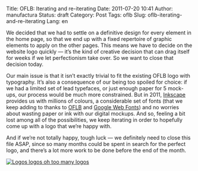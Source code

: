 Title: OFLB: Iterating and re-iterating
Date: 2011-07-20 10:41
Author: manufactura
Status: draft
Category: Post
Tags: oflb
Slug: oflb-iterating-and-re-iterating
Lang: en

We decided that we had to settle on a definitive design for
every element in the home page, so that we end up with a fixed
repertoire of graphic elements to apply on the other pages. This means
we have to decide on the website logo quickly — it’s the kind of
creative decision that can drag itself for weeks if we let perfectionism
take over. So we want to close that decision today.

Our main issue is that it isn’t exactly trivial to fit the existing OFLB
logo with typography. It’s also a consequence of our being too spoiled
for choice: if we had a limited set of lead typefaces, or just enough
paper for 5 mock-ups, our process would be much more constrained. But in
2011, [Inkscape](http://inkscape.org) provides us with millions of
colours, a considerable set of fonts (that we keep adding to thanks to
[OFLB](http://www.openfontlibrary.org) and [Google Web
Fonts](http://www.google.com/webfonts)) and no worries about wasting
paper or ink with our digital mockups. And so, feeling a bit lost among
all of the possibilities, we keep iterating in order to hopefully come
up with a logo that we’re happy with.

And if we’re not totally happy, tough luck — we definitely need to
close this file ASAP, since so many months could be spent in search for
the perfect logo, and there’s a lot more work to be done before the end
of the month.

[![Logos logos oh too many logos](http://media.manufacturaindependente.org/logos.png "Logos logos oh too many logos")](http://media.manufacturaindependente.org/logos.png)


